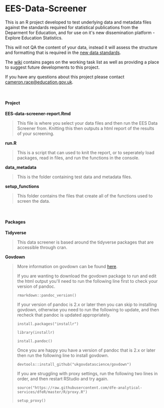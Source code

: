 # **EES-Data-Screener**
This is an R project developed to test underlying data and metadata files against the standards required for statistical publications from the Deparment for Education, and for use on it's new dissemination platform - Explore Education Statistics. 

This will not QA the content of your data, instead it will assess the structure and formatting that is required in the [new data standards](https://teams.microsoft.com/l/channel/19%3A1bdf09280fd94df09f0d42e19cb251fb%40thread.skype/tab%3A%3A638782f8-c3cf-423f-b63c-2e5709c64b9b?groupId=679b2376-8c8c-4062-a1c9-0744ce5ac88f&tenantId=fad277c9-c60a-4da1-b5f3-b3b8b34a82f9). 

The [wiki](https://github.com/lauraselby/data-screener/wiki) contains pages on the working task list as well as providing a place to suggest future developments to this project.

If you have any questions about this project please contact cameron.race@education.gov.uk.

<br>

#### **Project**
**EES-data-screener-report.Rmd** <br>

>This file is where you select your data files and then run the EES Data Screener from. Knitting this then outputs a html report of the results of your screening.

**run.R** <br>

>This is a script that can used to knit the report, or to seperately load packages, read in files, and run the functions in the console.

**data_metadata** <br>

>This is the folder containing test data and metadata files.

**setup_functions** <br>

>This folder contains the files that create all of the functions used to screen the data.

<br>

#### **Packages**
**Tidyverse** <br>

>This data screener is based around the tidyverse packages that are accessible through cran.

**Govdown** <br>

>More information on govdown can be found [here](https://ukgovdatascience.github.io/govdown/).
>
>If you are wanting to download the govdown package to run and edit the html output you'll need to run the following line first to check your version of pandoc.
>
> `rmarkdown::pandoc_version()`
>
>If your version of pandoc is 2.x or later then you can skip to installing govdown, otherwise you need to run the following to update, and then recheck that pandoc is updated appropriately. 
>
>`install.packages("installr")`
>
>`library(installr)`
>
>`install.pandoc()`
>
>Once you are happy you have a version of pandoc that is 2.x or later then run the following line to install govdown.
>
>`devtools::install_github("ukgovdatascience/govdown")`
>
>If you are struggling with proxy settings, run the following two lines in order, and then restart RStudio and try again.
>
>`source("https://raw.githubusercontent.com/dfe-analytical-services/dfeR/master/R/proxy.R")` <br>
>
>`setup_proxy()`